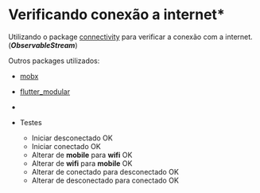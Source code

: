 # Verificando conexão a internet*

Utilizando o package [connectivity](https://pub.dev/packages/connectivity) para verificar a conexão com a internet. (***ObservableStream***)

Outros packages utilizados:

- [mobx](https://pub.dev/packages/mobx)
- [flutter_modular](https://pub.dev/packages/flutter_modular)
- 

- Testes
  - Iniciar desconectado                               OK
  - Iniciar conectado                                  OK
  - Alterar de **mobile** para **wifi**                OK
  - Alterar de **wifi** para **mobile**                OK
  - Alterar de conectado para desconectado             OK
  - Alterar de desconectado para conectado             OK